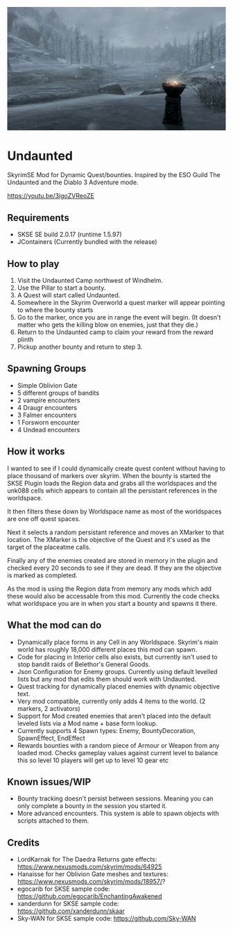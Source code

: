 <p align="center">
  <img src="./docs/logo.jpg" alt="Size Limit CLI" width="720">
</p>

# Undaunted
SkyrimSE Mod for Dynamic Quest/bounties.
Inspired by the ESO Guild The Undaunted and the Diablo 3 Adventure mode.

https://youtu.be/3igoZVReoZE

## Requirements
* SKSE SE build 2.0.17 (runtime 1.5.97)
* JContainers (Currently bundled with the release)

## How to play

1. Visit the Undaunted Camp northwest of Windhelm.
2. Use the Pillar to start a bounty.
3. A Quest will start called Undaunted.
3. Somewhere in the Skyrim Overworld a quest marker will appear pointing to where the bounty starts
4. Go to the marker, once you are in range the event will begin. (It doesn't matter who gets the killing blow on enemies, just that they die.)
5. Return to the Undaunted camp to claim your reward from the reward plinth
6. Pickup another bounty and return to step 3.

## Spawning Groups

* Simple Oblivion Gate
* 5 different groups of bandits
* 2 vampire encounters
* 4 Draugr encounters
* 3 Falmer encounters
* 1 Forsworn encounter
* 4 Undead encounters 

## How it works

I wanted to see if I could dynamically create quest content without having to place thousand of markers over skyrim.
When the bounty is started the SKSE Plugin loads the Region data and grabs all the worldspaces and the unk088 cells which appears to contain all the persistant references in the worldspace.

It then filters these down by Worldspace name as most of the worldspaces are one off quest spaces.

Next it selects a random persistant reference and moves an XMarker to that location. The XMarker is the objective of the Quest and it's used as the target of the placeatme calls.

Finally any of the enemies created are stored in memory in the plugin and checked every 20 seconds to see if they are dead. If they are the objective is marked as completed.

As the mod is using the Region data from memory any mods which add these would also be accessable from this mod. Currently the code checks what worldspace you are in when you start a bounty and spawns it there.

## What the mod can do

* Dynamically place forms in any Cell in any Worldspace. Skyrim's main world has roughly 18,000 different places this mod can spawn.
* Code for placing in Interior cells also exists, but currently isn't used to stop bandit raids of Belethor's General Goods.
* Json Configuration for Enemy groups. Currently using default levelled lists but any mod that edits them should work with Undaunted.
* Quest tracking for dynamically placed enemies with dynamic objective text.
* Very mod compatible, currently only adds 4 items to the world. (2 markers, 2 activators)
* Support for Mod created enemies that aren't placed into the default leveled lists via a Mod name + base form lookup.
* Currently supports 4 Spawn types: Enemy, BountyDecoration, SpawnEffect, EndEffect
* Rewards bounties with a random piece of Armour or Weapon from any loaded mod. Checks gameplay values against current level to balance this so level 10 players will get up to level 10 gear etc

## Known issues/WIP
* Bounty tracking doesn't persist between sessions. Meaning you can only complete a bounty in the session you started it.
* More advanced encounters. This system is able to spawn objects with scripts attached to them.

## Credits

* LordKarnak for The Daedra Returns gate effects: https://www.nexusmods.com/skyrim/mods/64925
* Hanaisse for her Oblivion Gate meshes and textures: https://www.nexusmods.com/skyrim/mods/18957/?
* egocarib for SKSE sample code: https://github.com/egocarib/EnchantingAwakened
* xanderdunn for SKSE sample code: https://github.com/xanderdunn/skaar
* Sky-WAN for SKSE sample code: https://github.com/Sky-WAN
